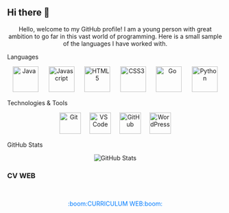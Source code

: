 ## Hi there 👋  

<p align="center">
  Hello, welcome to my GitHub profile! I am a young person with great ambition to go far in this vast world of programming. Here is a small sample of the languages I have worked with.
</p>
Languages  
<p align="center">
  <img src="https://cdn.jsdelivr.net/gh/devicons/devicon@latest/icons/java/java-original-wordmark.svg" width="60px" alt="Java">
  &nbsp;&nbsp;&nbsp;&nbsp;
  <img src="https://cdn.jsdelivr.net/gh/devicons/devicon@latest/icons/javascript/javascript-original.svg" width="60px" alt="Javascript">
  &nbsp;&nbsp;&nbsp;&nbsp;
  <img src="https://cdn.jsdelivr.net/gh/devicons/devicon@latest/icons/html5/html5-original-wordmark.svg" width="60px" alt="HTML5">
  &nbsp;&nbsp;&nbsp;&nbsp;
  <img src="https://cdn.jsdelivr.net/gh/devicons/devicon@latest/icons/css3/css3-original-wordmark.svg" width="60px" alt="CSS3">
  &nbsp;&nbsp;&nbsp;&nbsp;
  <img src="https://cdn.jsdelivr.net/gh/devicons/devicon@latest/icons/go/go-original-wordmark.svg" width="60px" alt="Go">
  &nbsp;&nbsp;&nbsp;&nbsp;
  <img src="https://cdn.jsdelivr.net/gh/devicons/devicon@latest/icons/python/python-original.svg" width="60px" alt="Python">
</p>

Technologies & Tools  
<p align="center">
  <img src="https://cdn.jsdelivr.net/gh/devicons/devicon/icons/git/git-original.svg" width="50px" alt="Git"/>
  &nbsp;&nbsp;&nbsp;
  <img src="https://cdn.jsdelivr.net/gh/devicons/devicon/icons/vscode/vscode-original.svg" width="50px" alt="VS Code"/>
  &nbsp;&nbsp;&nbsp;
  <img src="https://cdn.jsdelivr.net/gh/devicons/devicon/icons/github/github-original.svg" width="50px" alt="GitHub"/>
  &nbsp;&nbsp;&nbsp;
  <img src="https://cdn.jsdelivr.net/gh/devicons/devicon/icons/wordpress/wordpress-original.svg" width="50px" alt="WordPress"/>
</p>


GitHub Stats  
<p align="center">
  <img src="https://github-readme-stats.vercel.app/api?username=jorge277283828292&show_icons=true&theme=radical" alt="GitHub Stats"/>
</p>

### CV WEB
<br>
<p align="center">
  <a href="https://jorge277283828292.github.io/CV-WEB/" style="color: rgb(0, 123, 255); text-decoration: none;" onmouseover="this.style.color='rgb(255, 99, 71)'" onmouseout="this.style.color='rgb(0, 123, 255)'">:boom:CURRICULUM WEB:boom:</a>
</p>
